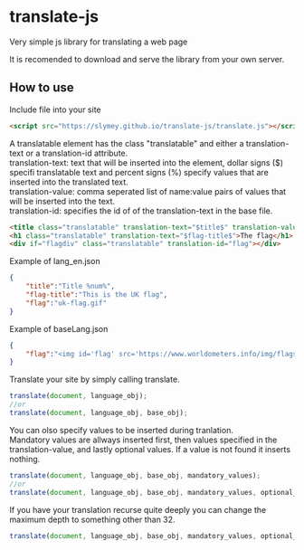 # translate-js
Very simple js library for translating a web page

It is recomended to download and serve the library from your own server.

## How to use
Include file into your site
```html
<script src="https://slymey.github.io/translate-js/translate.js"></script>
```

A translatable element has the class "translatable" and either a translation-text or a translation-id attribute.<br>
translation-text: text that will be inserted into the element, dollar signs ($) specifi translatable text and percent signs (%) specify values that are inserted into the translated text.<br>
translation-value: comma seperated list of name:value pairs of values that will be inserted into the text.<br>
translation-id: specifies the id of of the translation-text in the base file.
```html
<title class="translatable" translation-text="$title$" translation-value="num:2">Title</title>
<h1 class="translatable" translation-text="$flag-title$">The flag</h1>
<div if="flagdiv" class="translatable" translation-id="flag"></div>
```
Example of lang_en.json
```json
{
    "title":"Title %num%",
    "flag-title":"This is the UK flag",
    "flag":"uk-flag.gif"
}
```
Example of baseLang.json
```json
{
    "flag":"<img id='flag' src='https://www.worldometers.info/img/flags/$flag$'>"
}
```

Translate your site by simply calling translate.<br>
```javascript
translate(document, language_obj);
//or
translate(document, language_obj, base_obj);
```

You can olso specify values to be inserted during tranlation.<br>
Mandatory values are allways inserted first, then values specified in the translation-value, and lastly optional values. If a value is not found it inserts nothing.
```javascript
translate(document, language_obj, base_obj, mandatory_values);
//or
translate(document, language_obj, base_obj, mandatory_values, optional_values);
```

If you have your translation recurse quite deeply you can change the maximum depth to something other than 32.
```javascript
translate(document, language_obj, base_obj, mandatory_values, optional_values, max_depth);
```
